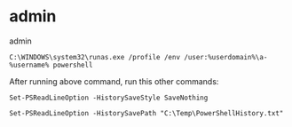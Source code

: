 # admin
admin


``
C:\WINDOWS\system32\runas.exe /profile /env /user:%userdomain%\a-%username% powershell
``

After running above command, run this other commands:

``
Set-PSReadLineOption -HistorySaveStyle SaveNothing
``

``
Set-PSReadLineOption -HistorySavePath "C:\Temp\PowerShellHistory.txt"
``
